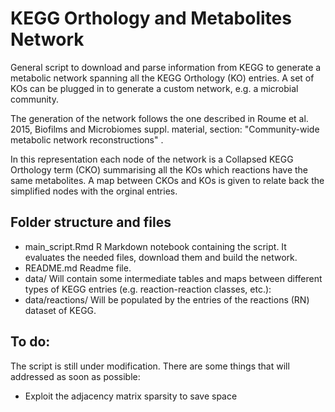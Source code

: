 # KEGG Orthology and Metabolites Network

General script to download and parse information from KEGG to generate a metabolic network spanning all the KEGG Orthology (KO) entries. A set of KOs can be plugged in to generate a custom network, e.g. a microbial community.

The generation of the network follows the one described in Roume et al. 2015, Biofilms and Microbiomes suppl. material, section: "Community-wide metabolic network reconstructions".

In this representation each node of the network is a Collapsed KEGG Orthology term (CKO) summarising all the KOs which reactions have the same metabolites. A map between CKOs and KOs is given to relate back the simplified nodes with the orginal entries.

## Folder structure and files

- main_script.Rmd R Markdown notebook containing the script. It evaluates the needed files, download them and build the network.
- README.md Readme file.
- data/ Will contain some intermediate tables and maps between different types of KEGG entries (e.g. reaction-reaction classes, etc.):
- data/reactions/ Will be populated by the entries of the reactions (RN) dataset of KEGG.

## To do:

The script is still under modification. There are some things that will addressed as soon as possible:
- Exploit the adjacency matrix sparsity to save space

